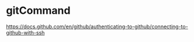 # gitCommand

https://docs.github.com/en/github/authenticating-to-github/connecting-to-github-with-ssh
